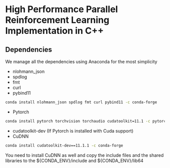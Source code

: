 # High Performance Parallel Reinforcement Learning Implementation in C++

## Dependencies

We manage all the dependencies using Anaconda for the most simplicity

- nlohmann_json
- spdlog
- fmt
- curl
- pybind11

```bash
conda install nlohmann_json spdlog fmt curl pybind11 -c conda-forge
```

- Pytorch

```bash
conda install pytorch torchvision torchaudio cudatoolkit=11.1 -c pytorch -c nvidia 
```

- cudatoolkit-dev (If Pytorch is installed with Cuda support)
- CuDNN

```bash
conda install cudatoolkit-dev==11.1.1 -c conda-forge
```

You need to install CuDNN as well and copy the include files and the shared libraries to the ${CONDA_ENV}/include and
${CONDA_ENV}/lib64
